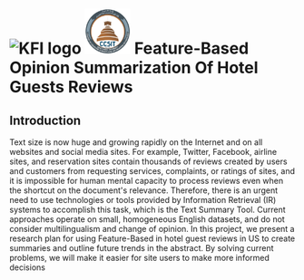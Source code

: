 # <img alt= "KFI logo" src="https://services.kfu.edu.sa/Services/Content/assets/global/images/kfu-logo.png" width="80" />  <img alt= "ccsit logo" src="ccsit.png" width="80" /> Feature-Based Opinion Summarization Of Hotel Guests Reviews

## Introduction
Text size is now huge and growing rapidly on the Internet and on all websites and social media sites. For example, Twitter, Facebook, airline sites, and reservation sites contain thousands of reviews created by users and customers from requesting services, complaints, or ratings of sites, and it is impossible for human mental capacity to process reviews even when the shortcut on the document's relevance. Therefore, there is an urgent need to use technologies or tools provided by Information Retrieval (IR) systems to accomplish this task, which is the Text Summary Tool. Current approaches operate on small, homogeneous English datasets, and do not consider multilingualism and change of opinion. In this project, we present a research plan for using Feature-Based in hotel guest reviews in US to create summaries and outline future trends in the abstract. By solving current problems, we will make it easier for site users to make more informed decisions
